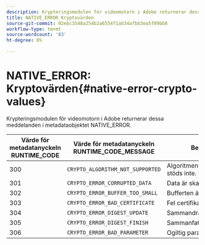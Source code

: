 ```yaml
---
description: Krypteringsmodulen för videomotorn i Adobe returnerar dessa meddelanden i metadataobjektet NATIVE_ERROR.
title: NATIVE_ERROR Kryptovärden
source-git-commit: 02ebc3548a254b2a6554f1ab34afbb3ea5f09bb8
workflow-type: tm+mt
source-wordcount: '83'
ht-degree: 8%

---
```


# NATIVE_ERROR: Kryptovärden{#native-error-crypto-values}

Krypteringsmodulen för videomotorn i Adobe returnerar dessa meddelanden i metadataobjektet NATIVE_ERROR.

| Värde för metadatanyckeln RUNTIME_CODE | Värde för metadatanyckeln RUNTIME_CODE_MESSAGE | Betydelse |
|---|---|---|
| 300 | `CRYPTO_ALGORITHM_NOT_SUPPORTED` | Algoritmen som används stöds inte. |
| 301 | `CRYPTO_ERROR_CORRUPTED_DATA` | Data är skadade. |
| 302 | `CRYPTO_ERROR_BUFFER_TOO_SMALL` | Bufferten är för liten. |
| 303 | `CRYPTO_ERROR_BAD_CERTIFICATE` | Fel certifikat. |
| 304 | `CRYPTO_ERROR_DIGEST_UPDATE` | Sammandragsuppdatering. |
| 305 | `CRYPTO_ERROR_DIGEST_FINISH` | Sammanfattning. |
| 306 | `CRYPTO_ERROR_BAD_PARAMETER` | Ogiltig parameter. |
